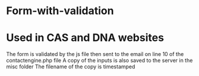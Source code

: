 # Form-with-validation

# Used in CAS and DNA websites

The form is validated by the js file then sent to the email on line 10 of the contactengine.php file
A copy of the inputs is also saved to the server in the misc folder
The filename of the copy is timestamped
